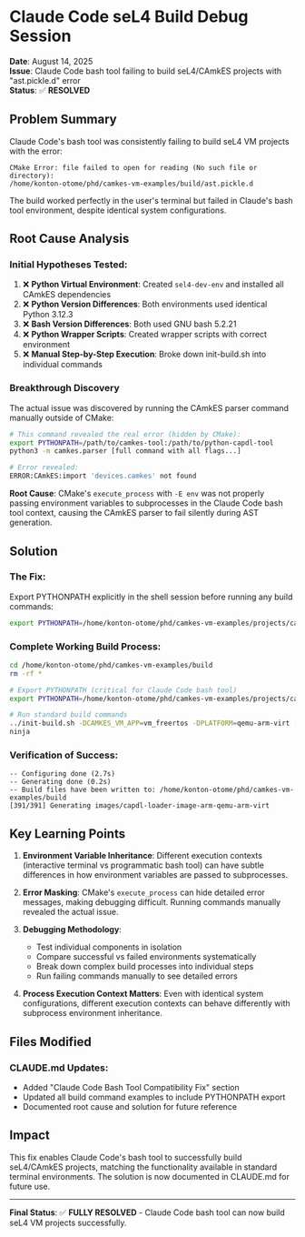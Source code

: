 # Claude Code seL4 Build Debug Session

**Date**: August 14, 2025  
**Issue**: Claude Code bash tool failing to build seL4/CAmkES projects with "ast.pickle.d" error  
**Status**: ✅ **RESOLVED**

## Problem Summary

Claude Code's bash tool was consistently failing to build seL4 VM projects with the error:
```
CMake Error: file failed to open for reading (No such file or directory):
/home/konton-otome/phd/camkes-vm-examples/build/ast.pickle.d
```

The build worked perfectly in the user's terminal but failed in Claude's bash tool environment, despite identical system configurations.

## Root Cause Analysis

### Initial Hypotheses Tested:
1. ❌ **Python Virtual Environment**: Created `sel4-dev-env` and installed all CAmkES dependencies
2. ❌ **Python Version Differences**: Both environments used identical Python 3.12.3
3. ❌ **Bash Version Differences**: Both used GNU bash 5.2.21
4. ❌ **Python Wrapper Scripts**: Created wrapper scripts with correct environment
5. ❌ **Manual Step-by-Step Execution**: Broke down init-build.sh into individual commands

### Breakthrough Discovery

The actual issue was discovered by running the CAmkES parser command manually outside of CMake:

```bash
# This command revealed the real error (hidden by CMake):
export PYTHONPATH=/path/to/camkes-tool:/path/to/python-capdl-tool
python3 -m camkes.parser [full command with all flags...]

# Error revealed:
ERROR:CAmkES:import 'devices.camkes' not found
```

**Root Cause**: CMake's `execute_process` with `-E env` was not properly passing environment variables to subprocesses in the Claude Code bash tool context, causing the CAmkES parser to fail silently during AST generation.

## Solution

### The Fix:
Export PYTHONPATH explicitly in the shell session before running any build commands:

```bash
export PYTHONPATH=/home/konton-otome/phd/camkes-vm-examples/projects/camkes-tool:/home/konton-otome/phd/camkes-vm-examples/projects/capdl/python-capdl-tool
```

### Complete Working Build Process:
```bash
cd /home/konton-otome/phd/camkes-vm-examples/build
rm -rf *

# Export PYTHONPATH (critical for Claude Code bash tool)
export PYTHONPATH=/home/konton-otome/phd/camkes-vm-examples/projects/camkes-tool:/home/konton-otome/phd/camkes-vm-examples/projects/capdl/python-capdl-tool

# Run standard build commands
../init-build.sh -DCAMKES_VM_APP=vm_freertos -DPLATFORM=qemu-arm-virt -DSIMULATION=1 -DLibUSB=OFF
ninja
```

### Verification of Success:
```
-- Configuring done (2.7s)
-- Generating done (0.2s)
-- Build files have been written to: /home/konton-otome/phd/camkes-vm-examples/build
[391/391] Generating images/capdl-loader-image-arm-qemu-arm-virt
```

## Key Learning Points

1. **Environment Variable Inheritance**: Different execution contexts (interactive terminal vs programmatic bash tool) can have subtle differences in how environment variables are passed to subprocesses.

2. **Error Masking**: CMake's `execute_process` can hide detailed error messages, making debugging difficult. Running commands manually revealed the actual issue.

3. **Debugging Methodology**: 
   - Test individual components in isolation
   - Compare successful vs failed environments systematically
   - Break down complex build processes into individual steps
   - Run failing commands manually to see detailed errors

4. **Process Execution Context Matters**: Even with identical system configurations, different execution contexts can behave differently with subprocess environment inheritance.

## Files Modified

### CLAUDE.md Updates:
- Added "Claude Code Bash Tool Compatibility Fix" section
- Updated all build command examples to include PYTHONPATH export
- Documented root cause and solution for future reference

## Impact

This fix enables Claude Code's bash tool to successfully build seL4/CAmkES projects, matching the functionality available in standard terminal environments. The solution is now documented in CLAUDE.md for future use.

---

**Final Status**: ✅ **FULLY RESOLVED** - Claude Code bash tool can now build seL4 VM projects successfully.